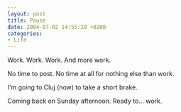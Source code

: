 ```yaml
---
layout: post
title: Pause
date: 2004-07-02 14:55:19 +0200
categories:
- Life
---
```

Work. Work. Work. And more work.

No time to post. No time at all for nothing else than work.

I'm going to Cluj (now) to take a short brake.

Coming back on Sunday afternoon. Ready to... work.

